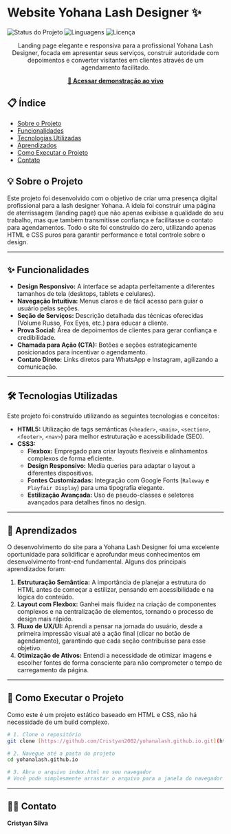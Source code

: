 # Website Yohana Lash Designer ✨

![Status do Projeto](https://img.shields.io/badge/status-conclu%C3%ADdo-brightgreen)
![Linguagens](https://img.shields.io/badge/linguagens-HTML5%20%7C%20CSS3-blue)
![Licença](https://img.shields.io/badge/licen%C3%A7a-MIT-informational)

<p align="center">
  Landing page elegante e responsiva para a profissional Yohana Lash Designer, focada em apresentar seus serviços, construir autoridade com depoimentos e converter visitantes em clientes através de um agendamento facilitado.
</p>

<p align="center">
  <a href="https://cristyan2002.github.io/yohanalash.github.io/">
    <strong>🚀 Acessar demonstração ao vivo</strong>
  </a>
</p>

## 📋 Índice

* [Sobre o Projeto](#-sobre-o-projeto)
* [Funcionalidades](#-funcionalidades)
* [Tecnologias Utilizadas](#-tecnologias-utilizadas)
* [Aprendizados](#-aprendizados)
* [Como Executar o Projeto](#-como-executar-o-projeto)
* [Contato](#-contato)

## 💡 Sobre o Projeto

Este projeto foi desenvolvido com o objetivo de criar uma presença digital profissional para a lash designer Yohana. A ideia foi construir uma página de aterrissagem (landing page) que não apenas exibisse a qualidade do seu trabalho, mas que também transmitisse confiança e facilitasse o contato para agendamentos. Todo o site foi construído do zero, utilizando apenas HTML e CSS puros para garantir performance e total controle sobre o design.

---

## ✨ Funcionalidades

- **Design Responsivo:** A interface se adapta perfeitamente a diferentes tamanhos de tela (desktops, tablets e celulares).
- **Navegação Intuitiva:** Menus claros e de fácil acesso para guiar o usuário pelas seções.
- **Seção de Serviços:** Descrição detalhada das técnicas oferecidas (Volume Russo, Fox Eyes, etc.) para educar a cliente.
- **Prova Social:** Área de depoimentos de clientes para gerar confiança e credibilidade.
- **Chamada para Ação (CTA):** Botões e seções estrategicamente posicionados para incentivar o agendamento.
- **Contato Direto:** Links diretos para WhatsApp e Instagram, agilizando a comunicação.

---

## 🛠️ Tecnologias Utilizadas

Este projeto foi construído utilizando as seguintes tecnologias e conceitos:

- **HTML5:** Utilização de tags semânticas (`<header>`, `<main>`, `<section>`, `<footer>`, `<nav>`) para melhor estruturação e acessibilidade (SEO).
- **CSS3:**
  - **Flexbox:** Empregado para criar layouts flexíveis e alinhamentos complexos de forma eficiente.
  - **Design Responsivo:** Media queries para adaptar o layout a diferentes dispositivos.
  - **Fontes Customizadas:** Integração com Google Fonts (`Raleway` e `Playfair Display`) para uma tipografia elegante.
  - **Estilização Avançada:** Uso de pseudo-classes e seletores avançados para detalhes finos no design.

---

## 🧠 Aprendizados

O desenvolvimento do site para a Yohana Lash Designer foi uma excelente oportunidade para solidificar e aprofundar meus conhecimentos em desenvolvimento front-end fundamental. Alguns dos principais aprendizados foram:

1.  **Estruturação Semântica:** A importância de planejar a estrutura do HTML antes de começar a estilizar, pensando em acessibilidade e na lógica do conteúdo.
2.  **Layout com Flexbox:** Ganhei mais fluidez na criação de componentes complexos e na centralização de elementos, tornando o processo de design mais rápido.
3.  **Fluxo de UX/UI:** Aprendi a pensar na jornada do usuário, desde a primeira impressão visual até a ação final (clicar no botão de agendamento), garantindo que cada seção contribuísse para esse objetivo.
4.  **Otimização de Ativos:** Entendi a necessidade de otimizar imagens e escolher fontes de forma consciente para não comprometer o tempo de carregamento da página.

---

## 🚀 Como Executar o Projeto

Como este é um projeto estático baseado em HTML e CSS, não há necessidade de um build complexo.

```bash
# 1. Clone o repositório
git clone [https://github.com/Cristyan2002/yohanalash.github.io.git](https://github.com/Cristyan2002/yohanalash.github.io.git)

# 2. Navegue até a pasta do projeto
cd yohanalash.github.io

# 3. Abra o arquivo index.html no seu navegador
# Você pode simplesmente arrastar o arquivo para a janela do navegador ou usar uma extensão como o "Live Server" no VSCode.
```

---

## 👨‍💻 Contato

<p>
  <strong>Cristyan Silva</strong>
</p>
<p>
  <a href="https://github.com/Cristyan2002" target="_blank">
    <img src="
